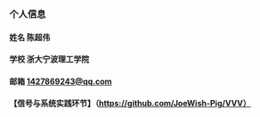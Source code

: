 ### 个人信息
#### 姓名 陈超伟
#### 学校 浙大宁波理工学院
#### 邮箱 1427869243@qq.com
#### 【信号与系统实践环节】（https://github.com/JoeWish-Pig/VVV）
